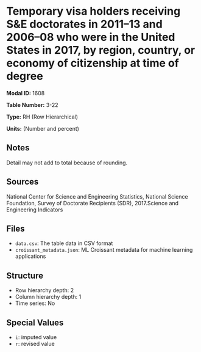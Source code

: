 # Temporary visa holders receiving S&E doctorates in 2011&#8211;13 and 2006&#8211;08 who were in the United States in 2017, by region, country, or economy of citizenship at time of degree

**Modal ID:** 1608

**Table Number:** 3-22

**Type:** RH (Row Hierarchical)

**Units:** (Number and percent)

## Notes

Detail may not add to total because of rounding.

## Sources

National Center for Science and Engineering Statistics, National Science Foundation, Survey of Doctorate Recipients (SDR), 2017.Science and Engineering Indicators

## Files

- `data.csv`: The table data in CSV format
- `croissant_metadata.json`: ML Croissant metadata for machine learning applications

## Structure

- Row hierarchy depth: 2
- Column hierarchy depth: 1
- Time series: No

## Special Values

- `i`: imputed value
- `r`: revised value

